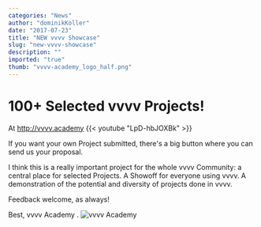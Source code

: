 ```yaml
---
categories: "News"
author: "dominikKoller"
date: "2017-07-23"
title: "NEW vvvv Showcase"
slug: "new-vvvv-showcase"
description: ""
imported: "true"
thumb: "vvvv-academy_logo_half.png"
---
```



#  100+ Selected vvvv Projects!
At <http://vvvv.academy>
{{< youtube "LpD-hbJOXBk" >}}

If you want your own Project submitted, there's a big button where you can send us your proposal.

I think this is a really important project for the whole vvvv Community: a central place for selected Projects. A Showoff for everyone using vvvv. A demonstration of the potential and diversity of projects done in vvvv.

Feedback welcome, as always!

Best,
vvvv Academy
.
![vvvv Academy](vvvv-academy_logo_half.png) 

